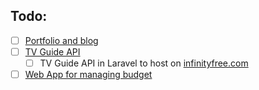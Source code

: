 ## Todo:
- [ ] [Portfolio and blog](https://github.com/bachsofttrick/bachsofttrick.github.io)
- [ ] [TV Guide API](https://github.com/bachsofttrick/tvguide-go)
  - [ ] TV Guide API in Laravel to host on [infinityfree.com](https://infinityfree.com)
- [ ] [Web App for managing budget](https://github.com/bachsofttrick/budgetman)
